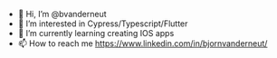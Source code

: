- 👋 Hi, I’m @bvanderneut
- 👀 I’m interested in Cypress/Typescript/Flutter
- 🌱 I’m currently learning creating IOS apps
- 📫 How to reach me https://www.linkedin.com/in/bjornvanderneut/

<!---
bvanderneut/bvanderneut is a ✨ special ✨ repository because its `README.md` (this file) appears on your GitHub profile.
You can click the Preview link to take a look at your changes.
--->
